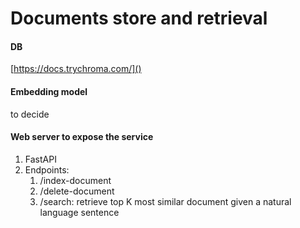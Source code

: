 # Documents store and retrieval

#### DB

[https://docs.trychroma.com/]()

#### Embedding model

to decide

#### Web server to expose the service

1. FastAPI
2. Endpoints:
   1. /index-document
   2. /delete-document
   3. /search: retrieve top K most similar document given a natural language sentence
